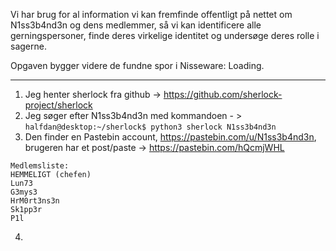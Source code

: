 Vi har brug for al information vi kan fremfinde offentligt på nettet om N1ss3b4nd3n og dens medlemmer, så vi kan identificere alle gerningspersoner, finde deres virkelige identitet og undersøge deres rolle i sagerne.

Opgaven bygger videre de fundne spor i Nisseware: Loading.

---

1. Jeg henter sherlock fra github -> https://github.com/sherlock-project/sherlock
2. Jeg søger efter N1ss3b4nd3n med kommandoen - > `halfdan@desktop:~/sherlock$ python3 sherlock N1ss3b4nd3n`
3. Den finder en Pastebin account, https://pastebin.com/u/N1ss3b4nd3n, brugeren har et post/paste -> https://pastebin.com/hQcmjWHL
```
Medlemsliste:
HEMMELIGT (chefen)
Lun73
G3mys3
HrM0rt3ns3n
Sk1pp3r
P1l
```

4. 